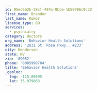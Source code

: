 ```yaml
---
id: 05ec6b2b-38cf-484a-8bbe-1b50766c9c32
first_name: Brandon
last_name: Kukor
license_type: DO
services:
  - psychiatry
category: doctors
org_name: 'Behavior Health Solutions'
address: '2831 St. Rose Pkwy., #233'
city: Henderson
state: NV
zip: '89052'
phone: '8085990704'
title: 'Behavior Health Solutions'
_geoloc:
  lng: -115.09895
  lat: 35.979863
---
```

